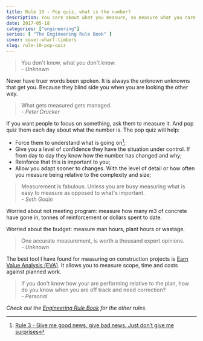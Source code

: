 ```yaml
---
title: Rule 10 - Pop quiz, what is the number?
description: You care about what you measure, so measure what you care about.
date: 2017-05-18
categories: ["engineering"]
series: [ "The Engineering Rule Book" ]
cover: cover-wharf-timbers
slug: rule-10-pop-quiz
---
```

> You don't know, what you don't know.<br/><cite>- Unknown</cite>

Never have truer words been spoken. It is always the unknown unknowns that get you. Because they blind side you when you are looking the other way.

> What gets measured gets managed.<br/><cite>- Peter Drucker</cite>

If you want people to focus on something, ask them to measure it. And pop quiz them each day about what the number is. The pop quiz will help:

* Force them to understand what is going on[^rule3];
* Give you a level of confidence they have the situation under control. If from day to day they know how the number has changed and why;
* Reinforce that this is important to you;
* Allow you adapt sooner to changes. With the level of detail or how often you measure being relative to the complexity and size;

> Measurement is fabulous. Unless you are busy measuring what is easy to measure as opposed to what's important.<br/><cite>  - Seth Godin</cite>

Worried about not meeting program: measure how many m3 of concrete have gone in, tonnes of reinforcement or dollars spent to date.

Worried about the budget: measure man hours, plant hours or wastage.

> One accurate measurement, is worth a thousand expert opinions.<br/><cite>- Unknown</cite>

The best tool I have found for measuring on construction projects is [Earn Value Analysis (EVA)](https://en.wikipedia.org/wiki/Earned_value_management). It allows you to measure scope, time and costs against planned work.

> If you don't know how your are performing relative to the plan, how do you know when you are off track and need correction?<br/><cite> - Personal</cite>

_Check out the [Engineering Rule Book](https://ianteda.com/engineering/rule-book.html) for the other rules._

[^rule3]: [Rule 3 - Give me good news, give bad news. Just don’t give me surprises](https://ianteda.com/engineering/rule-3-dont-give-me-surprises.html)